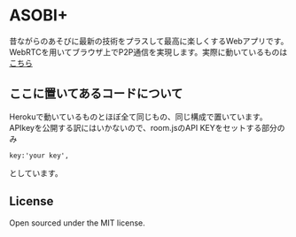 ASOBI+
====
昔ながらのあそびに最新の技術をプラスして最高に楽しくするWebアプリです。WebRTCを用いてブラウザ上でP2P通信を実現します。実際に動いているものは[こちら](http://asobi.herokuapp.com/)  

ここに置いてあるコードについて
----
Herokuで動いているものとほぼ全て同じもの、同じ構成で置いています。  
APIkeyを公開する訳にはいかないので、room.jsのAPI KEYをセットする部分のみ  
```
key:'your key',
```
としています。  

License
----
Open sourced under the MIT license.

